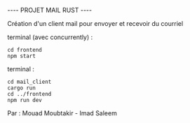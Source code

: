 ---- PROJET MAIL RUST ----

Création d'un client mail pour envoyer et recevoir du courriel

terminal (avec concurrently) :

```console
cd frontend
npm start
```
 terminal :
 
 ```console
cd mail_client
cargo run
cd ../frontend
npm run dev
```

Par : Mouad Moubtakir - Imad Saleem
